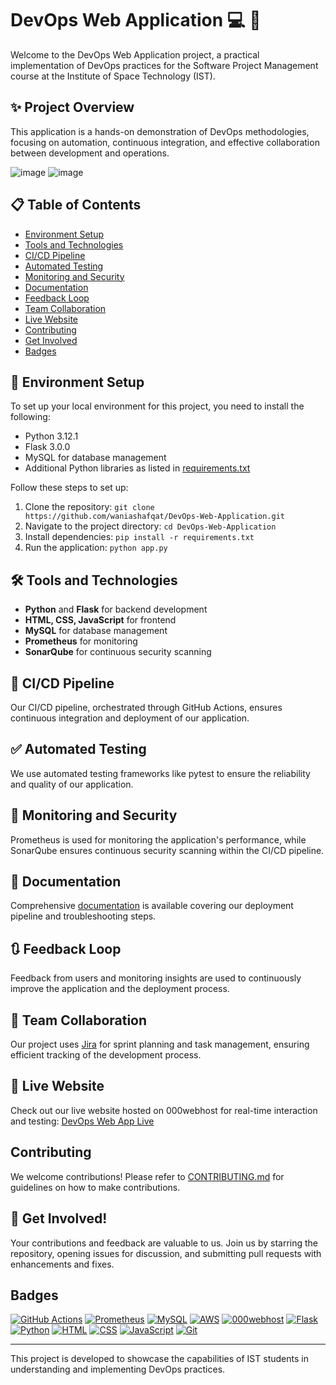 # DevOps Web Application :computer: :rocket:

Welcome to the DevOps Web Application project, a practical implementation of DevOps practices for the Software Project Management course at the Institute of Space Technology (IST).

## :sparkles: Project Overview

This application is a hands-on demonstration of DevOps methodologies, focusing on automation, continuous integration, and effective collaboration between development and operations.

![image](https://github.com/waniashafqat/DevOps-Web-Application/assets/73712563/ff4765e8-27e4-4bf1-9f72-1685e0f52a70)
![image](https://github.com/waniashafqat/DevOps-Web-Application/assets/73712563/17f81e5f-f87b-4dce-8b6f-9abbf0ac7a81)

## 📋 Table of Contents

- [Environment Setup](#wrench-environment-setup)
- [Tools and Technologies](#hammer_and_wrench-tools-and-technologies)
- [CI/CD Pipeline](#test_tube-cicd-pipeline)
- [Automated Testing](#white_check_mark-automated-testing)
- [Monitoring and Security](#closed_lock_with_key-monitoring-and-security)
- [Documentation](#memo-documentation)
- [Feedback Loop](#arrows_clockwise-feedback-loop)
- [Team Collaboration](#busts_in_silhouette-team-collaboration)
- [Live Website](#satellite-live-website)
- [Contributing](#contributing)
- [Get Involved](#star2-get-involved)
- [Badges](#badges)

## :wrench: Environment Setup

To set up your local environment for this project, you need to install the following:

- Python 3.12.1
- Flask 3.0.0
- MySQL for database management
- Additional Python libraries as listed in [requirements.txt](requirements.txt)

Follow these steps to set up:

1. Clone the repository: `git clone https://github.com/waniashafqat/DevOps-Web-Application.git`
2. Navigate to the project directory: `cd DevOps-Web-Application`
3. Install dependencies: `pip install -r requirements.txt`
4. Run the application: `python app.py`

## :hammer_and_wrench: Tools and Technologies

- **Python** and **Flask** for backend development
- **HTML, CSS, JavaScript** for frontend
- **MySQL** for database management
- **Prometheus** for monitoring
- **SonarQube** for continuous security scanning

## :test_tube: CI/CD Pipeline

Our CI/CD pipeline, orchestrated through GitHub Actions, ensures continuous integration and deployment of our application.

## :white_check_mark: Automated Testing

We use automated testing frameworks like pytest to ensure the reliability and quality of our application.

## :closed_lock_with_key: Monitoring and Security

Prometheus is used for monitoring the application's performance, while SonarQube ensures continuous security scanning within the CI/CD pipeline.

## :memo: Documentation

Comprehensive [documentation](Documentation) is available covering our deployment pipeline and troubleshooting steps.

## :arrows_clockwise: Feedback Loop

Feedback from users and monitoring insights are used to continuously improve the application and the deployment process.

## :busts_in_silhouette: Team Collaboration

Our project uses [Jira](https://wania-shafqat.atlassian.net/browse/DEVOPS) for sprint planning and task management, ensuring efficient tracking of the development process.

## :satellite: Live Website

Check out our live website hosted on 000webhost for real-time interaction and testing: [DevOps Web App Live](https://devopspractice.000webhostapp.com/index.html)

## Contributing

We welcome contributions! Please refer to [CONTRIBUTING.md](CONTRIBUTING.md) for guidelines on how to make contributions.

## :star2: Get Involved!

Your contributions and feedback are valuable to us. Join us by starring the repository, opening issues for discussion, and submitting pull requests with enhancements and fixes.

## Badges

[![GitHub Actions](https://img.shields.io/badge/GitHub_Actions-CI%2FCD-blue)](https://github.com/features/actions)
[![Prometheus](https://img.shields.io/badge/Prometheus-monitoring-red)](https://prometheus.io/)
[![MySQL](https://img.shields.io/badge/MySQL-database-lightgrey)](https://www.mysql.com/)
[![AWS](https://img.shields.io/badge/AWS-cloud-orange)](https://aws.amazon.com/)
[![000webhost](https://img.shields.io/badge/000webhost-hosting-green)](https://www.000webhost.com/)
[![Flask](https://img.shields.io/badge/Flask-backend-lightgrey)](https://flask.palletsprojects.com/en/2.0.x/)
[![Python](https://img.shields.io/badge/Python-3.12.1-blue)](https://www.python.org/)
[![HTML](https://img.shields.io/badge/HTML-frontend-orange)](https://developer.mozilla.org/en-US/docs/Web/HTML)
[![CSS](https://img.shields.io/badge/CSS-frontend-blue)](https://developer.mozilla.org/en-US/docs/Web/CSS)
[![JavaScript](https://img.shields.io/badge/JavaScript-frontend-yellow)](https://developer.mozilla.org/en-US/docs/Web/JavaScript)
[![Git](https://img.shields.io/badge/Git-version_control-red)](https://git-scm.com/)

---

This project is developed to showcase the capabilities of IST students in understanding and implementing DevOps practices.
